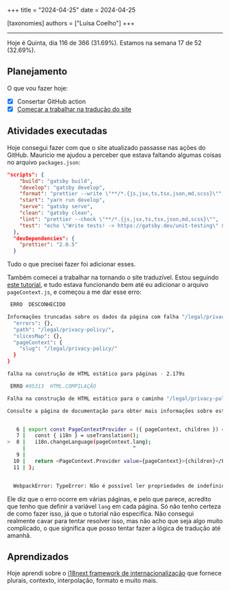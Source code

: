 +++
title = "2024-04-25"
date = 2024-04-25

[taxonomies]
authors = ["Luísa Coelho"]
+++

---

Hoje é Quinta, dia 116 de 366 (31.69%). Estamos na semana 17 de 52 (32.69%).

## Planejamento

O que vou fazer hoje:

- [x] Consertar GitHub action
- [x] [Começar a trabalhar na tradução do site](https://github.com/OmnicodeSolutions/website/issues/101)

## Atividades executadas

Hoje consegui fazer com que o site atualizado passasse nas ações do GitHub. Mauricio me ajudou a perceber que estava faltando algumas coisas no arquivo `packages.json`:

```json
"scripts": {
    "build": "gatsby build",
    "develop": "gatsby develop",
    "format": "prettier --write \"**/*.{js,jsx,ts,tsx,json,md,scss}\"",
    "start": "yarn run develop",
    "serve": "gatsby serve",
    "clean": "gatsby clean",
    "lint": "prettier --check \"**/*.{js,jsx,ts,tsx,json,md,scss}\"",
    "test": "echo \"Write tests! -> https://gatsby.dev/unit-testing\" && exit 1"
  },
  "devDependencies": {
    "prettier": "2.0.5"
  }
```

Tudo o que precisei fazer foi adicionar esses.

Também comecei a trabalhar na tornando o site traduzível. Estou seguindo [este tutorial](https://itnext.io/techniques-approaches-for-multi-language-gatsby-apps-8ba13ff433c5), e tudo estava funcionando bem até eu adicionar o arquivo `pageContext.js`, e começou a me dar esse erro:

```bash
 ERRO  DESCONHECIDO

Informações truncadas sobre os dados da página com falha "/legal/privacy-policy/": {
  "errors": {},
  "path": "/legal/privacy-policy/",
  "slicesMap": {},
  "pageContext": {
    "slug": "/legal/privacy-policy/"
  }
}

falha na construção de HTML estático para páginas - 2.179s

 ERRO #95313  HTML.COMPILAÇÃO

Falha na construção de HTML estático para o caminho "/legal/privacy-policy/"

Consulte a página de documentação para obter mais informações sobre este erro: https://gatsby.dev/debug-html


   6 | export const PageContextProvider = ({ pageContext, children }) => {
   7 |   const { i18n } = useTranslation();
>  8 |   i18n.changeLanguage(pageContext.lang);
     |                                   ^
   9 |
  10 |   return <PageContext.Provider value={pageContext}>{children}</PageContext.Provider>;
  11 | };


  WebpackError: TypeError: Não é possível ler propriedades de indefinido (lendo 'lang')
```

Ele diz que o erro ocorre em várias páginas, e pelo que parece, acredito que tenho que definir a variável `lang` em cada página. Só não tenho certeza de como fazer isso, já que o tutorial não especifica. Não consegui realmente cavar para tentar resolver isso, mas não acho que seja algo muito complicado, o que significa que posso tentar fazer a lógica de tradução até amanhã.

## Aprendizados

Hoje aprendi sobre o [i18next framework de internacionalização](https://www.i18next.com/) que fornece plurais, contexto, interpolação, formato e muito mais.
